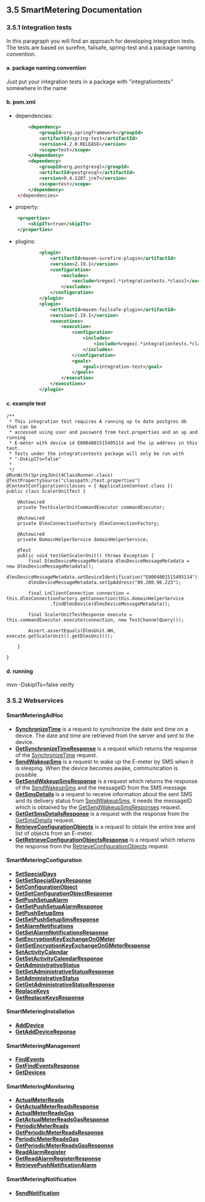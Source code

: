 ## 3.5 SmartMetering Documentation


### 3.5.1 Integration tests

In this paragraph you will find an approach for developing integration tests. The tests are based on surefire, failsafe, spring-test and a package naming convention.

#### a. package naming convention
Just put your integration tests in a package with "integrationtests" somewhere in the name  
#### b. pom.xml
* dependencies:
```xml
        <dependency>
            <groupId>org.springframework</groupId>
            <artifactId>spring-test</artifactId>
            <version>4.2.0.RELEASE</version>
            <scope>test</scope>
        </dependency>
        <dependency>
            <groupId>org.postgresql</groupId>
            <artifactId>postgresql</artifactId>
            <version>9.4.1207.jre7</version>
            <scope>test</scope>
        </dependency>
    </dependencies>
```
* property:
```xml
    <properties>
        <skipITs>true</skipITs>
    </properties>
```
* plugins:
```xml
            <plugin>
                <artifactId>maven-surefire-plugin</artifactId>
                <version>2.19.1</version>
                <configuration>
                    <excludes>
                        <exclude>%regex[.*integrationtests.*class]</exclude>                        
                    </excludes>
                </configuration>
            </plugin>
            <plugin>
                <artifactId>maven-failsafe-plugin</artifactId>
                <version>2.19.1</version>
                <executions>
                    <execution>
                        <configuration>
                            <includes>
                                <include>%regex[.*integrationtests.*class]</include>                            
                            </includes>
                        </configuration>
                        <goals>
                            <goal>integration-test</goal>
                        </goals>
                    </execution>
                </executions> 
            </plugin>
```

#### c. example test
```
/**
 * This integration test requires A running up to date postgres db that can be
 * accessed using user and password from test.properties and an up and running
 * E-meter with device id E0004001515495114 and the ip address in this test.
 * Tests under the integrationtests package will only be run with
 * "-DskipITs=false"
 *
 */
@RunWith(SpringJUnit4ClassRunner.class)
@TestPropertySource("classpath:/test.properties")
@ContextConfiguration(classes = { ApplicationContext.class })
public class ScalerUnitTest {

    @Autowired
    private TestScalerUnitCommandExecutor commandExecutor;

    @Autowired
    private DlmsConnectionFactory dlmsConnectionFactory;

    @Autowired
    private DomainHelperService domainHelperService;

    @Test
    public void testGetScalerUnit() throws Exception {
        final DlmsDeviceMessageMetadata dlmsDeviceMessageMetadata = new DlmsDeviceMessageMetadata();
        dlmsDeviceMessageMetadata.setDeviceIdentification("E0004001515495114");
        dlmsDeviceMessageMetadata.setIpAddress("89.200.96.223");

        final LnClientConnection connection = this.dlmsConnectionFactory.getConnection(this.domainHelperService
                .findDlmsDevice(dlmsDeviceMessageMetadata));

        final ScalerUnitTestResponse execute = this.commandExecutor.execute(connection, new TestChannelQuery());

        Assert.assertEquals(DlmsUnit.WH, execute.getScalerUnit().getDlmsUnit());

    }

}
```
#### d. running
mvn -DskipITs=false verify

### 3.5.2 Webservices

#### SmartMeteringAdHoc
- **[SynchronizeTime](./section3.x/SynchronizeTime.md)** is a request to synchronize the date and time on a device. The date and time are retrieved from the server and sent to the device.
- **[GetSynchronizeTimeResponse](./section3.x/GetSynchronizeTimeResponse.md)** is a request which returns the response of the [SynchronizeTime](./section3.x/SynchronizeTime.md) request.
- **[SendWakeupSms](./section3.x/SendWakeupSms.md)** is a request to wake up the E-meter by SMS when it is sleeping. When the device becomes awake, communication is possible.
- **[GetSendWakeupSmsResponse](./section3.x/GetSendWakeupSmsResponse.md)** is a request which returns the response of the [SendWakeupSms](./section3.x/SendWakeupSms.md) and the messageID from the SMS message.
- **[GetSmsDetails](./section3.x/GetSmsDetails.md)** is a request to receive information about the sent SMS and its delivery status from [SendWakeupSms](./section3.x/SendWakeupSms.md), it needs the messageID which is obtained by the [GetSendWakeupSmsResponses](./section3.x/GetSendWakeupSmsResponses.md) request.
- **[GetGetSmsDetailsResponse](./section3.x/GetGetSmsDetailsResponse.md)** is a request with the response from the [GetSmsDetails](./section3.x/GetSmsDetails.md) request.
- **[RetrieveConfigurationObjects](./section3.x/RetrieveConfigurationObjects.md)** is a request to obtain the entire tree and list of objects from an E-meter. 
- **[GetRetrieveConfigurationObjectsResponse](./section3.x/GetRetrieveConfigurationObjectsResponse.md)** is a request which returns the response from the [RetrieveConfigurationObjects](./section3.x/RetrieveConfigurationObjects.md) request.

#### SmartMeteringConfiguration
- **[SetSpecialDays](./section3.x/SetSpecialDays.md)**
- **[GetSetSpecialDaysResponse](./section3.x/GetSetSpecialDaysResponse.md)**
- **[SetConfigurationObject](./section3.x/SetConfigurationObject.md)**
- **[GetSetConfigurationObjectResponse](./section3.x/GetSetConfigurationObjectResponse.md)**
- **[SetPushSetupAlarm](./section3.x/SetPushSetupAlarm.md)**
- **[GetSetPushSetupAlarmResponse](./section3.x/GetSetPushSetupAlarmResponse.md)**
- **[SetPushSetupSms](./section3.x/SetPushSetupSms.md)**
- **[GetSetPushSetupSmsResponse](./section3.x/GetSetPushSetupSmsResponse.md)**
- **[SetAlarmNotifications](./section3.x/SetAlarmNotifications.md)**
- **[GetSetAlarmNotificationsResponse](./section3.x/GetSetAlarmNotificationsResponse.md)**
- **[SetEncryptionKeyExchangeOnGMeter](./section3.x/SetEncryptionKeyExchangeOnGMeter.md)**
- **[GetSetEncryptionKeyExchangeOnGMeterResponse](./section3.x/GetSetEncryptionKeyExchangeOnGMeterResponse.md)**
- **[SetActivityCalendar](./section3.x/SetActivityCalendar.md)**
- **[GetSetActivityCalendarResponse](./section3.x/GetSetActivityCalendarResponse.md)**
- **[GetAdministrativeStatus](./section3.x/GetAdministrativeStatus.md)**
- **[GetSetAdministrativeStatusResponse](./section3.x/GetSetAdministrativeStatusResponse.md)**
- **[SetAdministrativeStatus](./section3.x/SetAdministrativeStatus.md)**
- **[GetGetAdministrativeStatusResponse](./section3.x/GetGetAdministrativeStatusResponse.md)**
- **[ReplaceKeys](./section3.x/ReplaceKeys.md)**
- **[GetReplaceKeysResponse](./section3.x/GetReplaceKeysResponse.md)**

#### SmartMeteringInstallation
- **[AddDevice](./section3.x/AddDevice.md)**
- **[GetAddDeviceReponse](./section3.x/GetAddDeviceReponse.md)**

#### SmartMeteringManagement
- **[FindEvents](./section3.x/FindEvents.md)**
- **[GetFindEventsResponse](./section3.x/GetFindEventsResponse.md)**
- **[GetDevices](./section3.x/GetDevices.md)**

#### SmartMeteringMonitoring
- **[ActualMeterReads](./section3.x/ActualMeterReads.md)**
- **[GetActualMeterReadsResponse](./section3.x/GetActualMeterReadsResponse.md)**
- **[ActualMeterReadsGas](./section3.x/ActualMeterReadsGas.md)**
- **[GetActualMeterReadsGasResponse](./section3.x/GetActualMeterReadsGasResponse.md)**
- **[PeriodicMeterReads](./section3.x/PeriodicMeterReads.md)**
- **[GetPeriodicMeterReadsResponse](./section3.x/GetPeriodicMeterReadsResponse.md)**
- **[PeriodicMeterReadsGas](./section3.x/PeriodicMeterReadsGas.md)**
- **[GetPeriodicMeterReadsGasResponse](./section3.x/GetPeriodicMeterReadsGasResponse.md)**
- **[ReadAlarmRegister](./section3.x/ReadAlarmRegister.md)**
- **[GetReadAlarmRegisterResponse](./section3.x/GetReadAlarmRegisterResponse.md)**
- **[RetrievePushNotificationAlarm](./section3.x/RetrievePushNotificationAlarm.md)**

#### SmartMeteringNotification
- **[SendNotification](./section3.x/SendNotification.md)**

